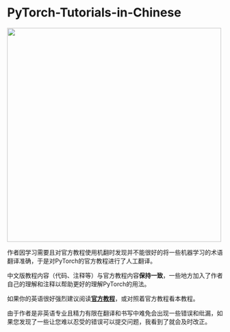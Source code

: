 # PyTorch-Tutorials-in-Chinese

<img src="https://pytorch.org/tutorials/_static/images/logo-dark.svg" width="500px">

作者因学习需要且对官方教程使用机翻时发现并不能很好的将一些机器学习的术语翻译准确，于是对PyTorch的官方教程进行了人工翻译。

中文版教程内容（代码、注释等）与官方教程内容**保持一致**，一些地方加入了作者自己的理解和注释以帮助更好的理解PyTorch的用法。

如果你的英语很好强烈建议阅读[**官方教程**](https://pytorch.org/tutorials)，或对照着官方教程看本教程。

由于作者是非英语专业且精力有限在翻译和书写中难免会出现一些错误和纰漏，如果您发现了一些让您难以忍受的错误可以提交问题，我看到了就会及时改正。

